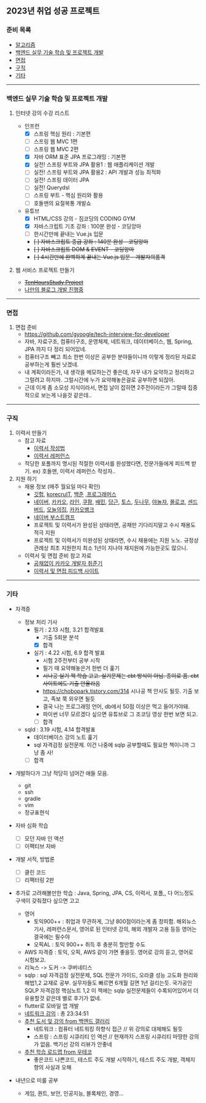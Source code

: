 2023년 취업 성공 프로젝트
--------

### 준비 목록
- [알고리즘](https://github.com/Joshua-Shin/Algorithm-BaekJoon/blob/main/README.md)
- [백엔드 실무 기술 학습 및 프로젝트 개발](#백엔드-실무-기술-학습-및-프로젝트-개발)
- [면접](#면접)
- [구직](#구직)
- [기타](#기타)
	
--------
### 백엔드 실무 기술 학습 및 프로젝트 개발
1. 인터넷 강의 수강 리스트
	- 인프런 
		- [x] 스프링 핵심 원리 : 기본편
		- [ ] 스프링 웹 MVC 1편
		- [ ] 스프링 웹 MVC 2편
		- [x] 자바 ORM 표준 JPA 프로그래밍 : 기본편
		- [x] 실전! 스프링 부트와 JPA 활용1 : 웹 애플리케이션 개발
		- [ ] 실전! 스프링 부트와 JPA 활용2 : API 개발과 성능 최적화
		- [ ] 실전! 스프링 데이터 JPA
		- [ ] 실전! Querydsl
		- [ ] 스프링 부트 - 핵심 원리와 활용
		- [ ] 호돌맨의 요절복통 개발쇼
	- 유튜브
		- [x] HTML/CSS 강의 - 짐코딩의 CODING GYM
		- [x] 자바스크립트 기초 강좌 : 100분 완성 - 코딩앙마
		- [ ] 한시간만에 끝내는 Vue.js 입문
		- ~~[ ] 자바스크립트 중급 강좌 : 140분 완성 - 코딩앙마~~
		- ~~[ ] 자바스크립트 DOM & EVENT - 코딩앙마~~
		- ~~[ ] 4시간만에 완벽하게 끝내는 Vue.js 입문 - 개발자의품격~~
	
2. 웹 서비스 프로젝트 만들기
	- ~~[TenHoursStudy Project](https://github.com/Joshua-Shin/TenHoursStudy)~~
	- [나만의 블로그 개발 진행중](https://github.com/Joshua-Shin/joshualog)

--------
### 면접
1. 면접 준비
	- https://github.com/gyoogle/tech-interview-for-developer
	- 자바, 자료구조, 컴퓨터구조, 운영체제, 네트워크, 데이터베이스, 웹, Spring, JPA 까지 다 정리 되어있네.
	- 컴퓨터구조 빼고 최소 한번 이상은 공부한 분야들이니까 이렇게 정리된 자료로 공부하는게 훨씬 낫겠네.
	- 내 계획이라든가, 내 생각을 메모하는건 좋은데, 자꾸 내가 요약하고 정리하고 그럴려고 하지마. 그럴시간에 누가 요약해놓은걸로 공부하면 되잖아.
	- 근데 이게 좀 소모성 지식이라서, 면접 날이 잡히면 2주전이라든가 그럴때 집중적으로 보는게 나을것 같은데..

--------
### 구직
1. 이력서 만들기
	- 참고 자료
		- [이력서 작성법](https://wonny.space/writing/work/engineer-resume)
		- [이력서 레퍼런스](https://wbluke.notion.site/c47951185f404835a982ef97041e59fd)
	- 적당한 포폴까지 명시된 적절한 이력서를 완성했다면, 전문가들에게 피드백 받기. ex) 호돌맨, 이력서 레퍼런스 작성자..
2. 지원 하기
	- 채용 정보 (매주 월요일 마다 확인) 
		- [깃헙](https://github.com/jojoldu/junior-recruit-scheduler), [korecruIT](https://korecruit.kr/), [백준](https://www.acmicpc.net/) ,[프로그래머스](https://career.programmers.co.kr/job)
		- [네이버](https://recruit.navercorp.com/rcrt/list.do?srchClassCd=1000000), [카카오](https://careers.kakao.com/jobs), [라인](https://careers.linecorp.com/jobs?ca=Engineering&ci=Seoul,Bundang&co=East%20Asia), [쿠팡](https://www.coupang.jobs/kr/jobs/?department=Ecommerce+Engineering&department=Play+Engineering&department=Product+UX&department=Search+and+Discovery&department=Search+and+Discovery+Core+Infrastructure&department=Cloud+Platform&department=Corporate+IT&department=eCommerce+Product&department=FTS+(Fulfillment+and+Transportation+System)&department=Marketplace%2c+Catalog+%26+Pricing+Systems&department=Program+Management+Office&department=Customer+Experience+Product), [배민](https://career.woowahan.com/?jobCodes=&employmentTypeCodes=&serviceSectionCodes=&careerPeriod=&keyword=&category=jobGroupCodes%3ABA005001#recruit-list), [당근](https://team.daangn.com/jobs/engineering-server/#_filter), [토스](https://toss.im/career/jobs), [두나무](https://dunamu.com/careers/jobs?category=engineering), [야놀자](https://careers.yanolja.co/), [몰로코](https://www.moloco.com/open-positions), [센드버드](https://sendbird.com/careers), [오늘의집](https://www.bucketplace.com/careers/), [카카오뱅크](https://recruit.kakaobank.com/jobs)
		- [네이버 부스트캠프](https://boostcamp.connect.or.kr/program_wm.html)
		- 프로젝트 및 이력서가 완성된 상태라면, 공채만 기다리지말고 수시 채용도 적극 지원
		- 프로젝트 및 이력서가 미완성된 상태라면, 수시 채용에는 지원 노노. 규정상 관례상 최초 지원한지 최소 1년이 지나야 재지원에 가능한곳도 많으니.
	- 이력서 및 면접 준비 참고 자료
		- [공채없이 카카오 개발자 취준기](https://jyami.tistory.com/m/126)
		- [이력서 및 면접 피드백 사이트](https://intellipick.spartacodingclub.kr/applicant?utm_source=bjoon&utm_medium=display&utm_campaign=%EC%9D%B8%ED%85%94%EB%A6%AC%ED%94%BD&utm_content=b2c&utm_term=230118)
 
--------
### 기타
- 자격증
	- 정보 처리 기사
		- 필기 : 2.13 시험, 3.21 합격발표
			- 기출 5회분 분석
			- [x] 합격
		- 실기 : 4.22 시험, 6.9 합격 발표
			- 시험 2주전부터 공부 시작
			- 필기 때 요약해놓은거 한번 더 훑기
			- ~~시나공 실기 책 학습 고고. 실기문제는 cbt 방식이 아님. 종이로 품. cbt사이트에도 기출 안올라옴~~
			- https://chobopark.tistory.com/314 시나공 책 안사도 될듯. 기출 보고, 족보 쭉 외우면 될듯
			- 결국 나는 프로그래밍 언어, db에서 50점 이상은 먹고 들어가야돼.
			- 파이썬 너무 모르겠다 싶으면 유튜브로 그 조코딩 영상 한번 보면 되고.
			- [ ] 합격
	- sqld : 3.19 시험, 4.14 합격발표
		- 데이터베이스 강의 노트 훑기
		- sql 자격검정 실전문제. 이건 나중에 sqlp 공부할때도 필요한 책이니까 그냥 좀 사!
		- [ ] 합격
- 개발하다가 그냥 적당히 넘어간 애들 모음. 
	- git
	- ssh
	- gradle
	- vim
	- 정규표현식
- 자바 심화 학습
	- [ ] 모던 자바 인 액션
	- [ ] 이팩티브 자바
- 개발 서적, 방법론
	- [ ] 클린 코드
	- [ ] 리팩터링 2판

- 추가로 고려해볼만한 학습 : Java, Spring, JPA, CS, 이력서, 포폴,, 다 어느정도 구색이 갖춰졌다 싶으면 고고
	- 영어
		- 토익900++ : 취업과 무관하게, 그냥 800점이라는게 좀 창피함. 해외뉴스기사, 레퍼런스문서, 영어로 된 인터넷 강의, 해외 개발자 고용 등등 영어는 결국에는 필수야
		- 오픽AL : 토익 900++ 취득 후 충분히 할만할 수도
	- AWS 자격증 : 토익, 오픽, AWS 같이 가면 좋을듯. 영어로 강의 듣고, 영어로 시험보고.
	- 리눅스 -> 도커 -> 쿠버네티스
	- sqlp : sql 자격검정 실전문제, SQL 전문가 가이드, 오라클 성능 고도화 원리와 해법1,2 교재로 공부. 실무자들도 빠르면 6개월 길면 1년 걸리는듯. 국가공인 SQLP 자격검정 핵심노트 1,2 이 책에는 sqlp 실전문제들이 수록되어있어서 더 유용할것 같은데 별로 후기가 없네.
	- flutter로 모바일 앱 개발
	- [네트워크 강의](https://youtube.com/playlist?list=PLOml5j0-AMQkHM6SFAP3YIRXHKu2glLVc) : 총 23:34:51
	- [추천 도서 및 강의 from 백엔드 갤러리](https://gall.dcinside.com/mgallery/board/view/?id=backend&no=113)
		- 네트워크 : 컴퓨터 네트워킹 하향식 접근 // 위 강의로 대체해도 될듯
		- 스프링 : 스프링 시큐리티 인 액션 // 현재까지 스프링 시큐리티 마땅한 강의가 없음. 백기선 강의 리뷰가 안좋네
	- [추천 학습 로드맵 from 우테코](https://docs.google.com/document/d/1yVZ8ru645NxjVWAJOqbEC41_Tb1_clR3GyU0WH7Wh2g/edit)
		- 좋은코드 나쁜코드, 테스트 주도 개발 시작하기, 테스트 주도 개발, 객체지향의 사실과 오해

- 내년으로 미룰 공부
	- 게임, 퀀트, 보안, 인공지능, 블록체인, 경영...
	
